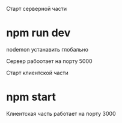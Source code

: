Старт серверной части
# npm run dev

nodemon устанавить глобально

Сервер рабоотает на порту 5000

Старт клиентской части
# npm start

Клиентская часть работает на порту 3000
